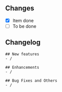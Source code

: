## Changes

<!-- List all the changes made to the code. Add unticked items if some work has to be done -->

-   [x] Item done
-   [ ] To be done

## Changelog

<!-- If applicable, put here the changelog information with the category (New Features, Enhancements, Bug Fixes and Others) -->

```
## New features
- /

## Enhancements
- /

## Bug Fixes and Others
- /
```
